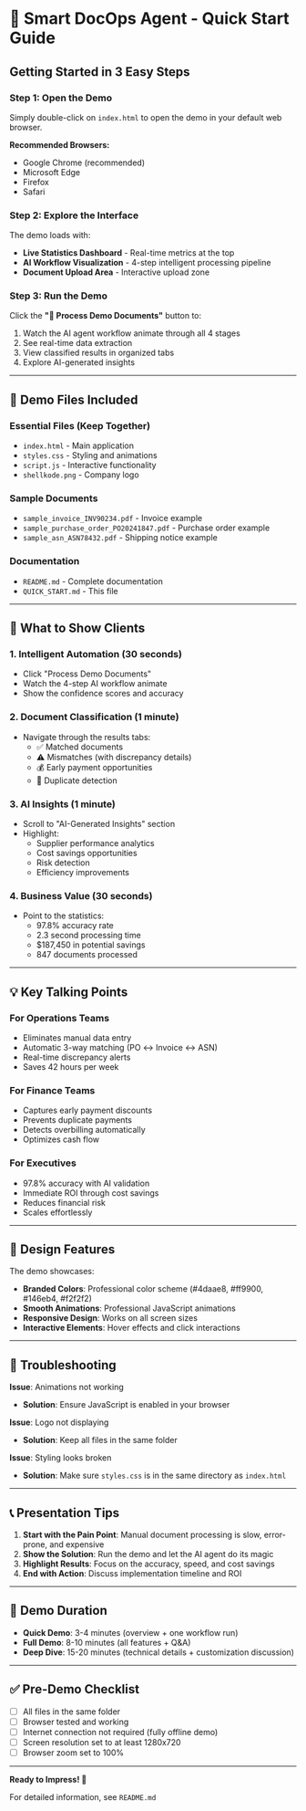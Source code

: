 <!-- File: QUICK_START.md -->
# 🚀 Smart DocOps Agent - Quick Start Guide

## Getting Started in 3 Easy Steps

### Step 1: Open the Demo
Simply double-click on `index.html` to open the demo in your default web browser.

**Recommended Browsers:**
- Google Chrome (recommended)
- Microsoft Edge
- Firefox
- Safari

### Step 2: Explore the Interface
The demo loads with:
- **Live Statistics Dashboard** - Real-time metrics at the top
- **AI Workflow Visualization** - 4-step intelligent processing pipeline
- **Document Upload Area** - Interactive upload zone

### Step 3: Run the Demo
Click the **"🚀 Process Demo Documents"** button to:
1. Watch the AI agent workflow animate through all 4 stages
2. See real-time data extraction
3. View classified results in organized tabs
4. Explore AI-generated insights

---

## 📂 Demo Files Included

### Essential Files (Keep Together)
- `index.html` - Main application
- `styles.css` - Styling and animations
- `script.js` - Interactive functionality
- `shellkode.png` - Company logo

### Sample Documents
- `sample_invoice_INV90234.pdf` - Invoice example
- `sample_purchase_order_PO20241847.pdf` - Purchase order example
- `sample_asn_ASN78432.pdf` - Shipping notice example

### Documentation
- `README.md` - Complete documentation
- `QUICK_START.md` - This file

---

## 🎯 What to Show Clients

### 1. **Intelligent Automation** (30 seconds)
- Click "Process Demo Documents"
- Watch the 4-step AI workflow animate
- Show the confidence scores and accuracy

### 2. **Document Classification** (1 minute)
- Navigate through the results tabs:
  - ✅ Matched documents
  - ⚠ Mismatches (with discrepancy details)
  - 💰 Early payment opportunities
  - 🔄 Duplicate detection

### 3. **AI Insights** (1 minute)
- Scroll to "AI-Generated Insights" section
- Highlight:
  - Supplier performance analytics
  - Cost savings opportunities
  - Risk detection
  - Efficiency improvements

### 4. **Business Value** (30 seconds)
- Point to the statistics:
  - 97.8% accuracy rate
  - 2.3 second processing time
  - $187,450 in potential savings
  - 847 documents processed

---

## 💡 Key Talking Points

### For Operations Teams
- Eliminates manual data entry
- Automatic 3-way matching (PO ↔ Invoice ↔ ASN)
- Real-time discrepancy alerts
- Saves 42 hours per week

### For Finance Teams
- Captures early payment discounts
- Prevents duplicate payments
- Detects overbilling automatically
- Optimizes cash flow

### For Executives
- 97.8% accuracy with AI validation
- Immediate ROI through cost savings
- Reduces financial risk
- Scales effortlessly

---

## 🎨 Design Features

The demo showcases:
- **Branded Colors**: Professional color scheme (#4daae8, #ff9900, #146eb4, #f2f2f2)
- **Smooth Animations**: Professional JavaScript animations
- **Responsive Design**: Works on all screen sizes
- **Interactive Elements**: Hover effects and click interactions

---

## 🔧 Troubleshooting

**Issue**: Animations not working
- **Solution**: Ensure JavaScript is enabled in your browser

**Issue**: Logo not displaying
- **Solution**: Keep all files in the same folder

**Issue**: Styling looks broken
- **Solution**: Make sure `styles.css` is in the same directory as `index.html`

---

## 📞 Presentation Tips

1. **Start with the Pain Point**: Manual document processing is slow, error-prone, and expensive
2. **Show the Solution**: Run the demo and let the AI agent do its magic
3. **Highlight Results**: Focus on the accuracy, speed, and cost savings
4. **End with Action**: Discuss implementation timeline and ROI

---

## 🎥 Demo Duration

- **Quick Demo**: 3-4 minutes (overview + one workflow run)
- **Full Demo**: 8-10 minutes (all features + Q&A)
- **Deep Dive**: 15-20 minutes (technical details + customization discussion)

---

## ✅ Pre-Demo Checklist

- [ ] All files in the same folder
- [ ] Browser tested and working
- [ ] Internet connection not required (fully offline demo)
- [ ] Screen resolution set to at least 1280x720
- [ ] Browser zoom set to 100%

---

**Ready to Impress! 🎉**

For detailed information, see `README.md`
